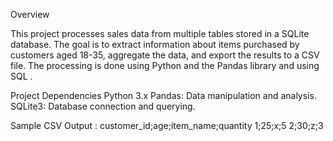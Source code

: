 Overview

This project processes sales data from multiple tables stored in a SQLite database.
The goal is to extract information about items purchased by customers aged 18-35, aggregate the data, and export the results to a CSV file. 
The processing is done using Python and the Pandas library and using SQL .

Project Dependencies
Python 3.x
Pandas: Data manipulation and analysis.
SQLite3: Database connection and querying.

Sample CSV Output :
customer_id;age;item_name;quantity
1;25;x;5
2;30;z;3
